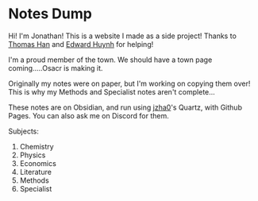 # Notes Dump


Hi! I'm Jonathan! This is a website I made as a side project! Thanks to [Thomas Han](https://github.com/nottacoz) and [Edward Huynh](https://github.com/EddieTheEd) for helping! 

I'm a proud member of the town. We should have a town page coming.....Osacr is making it.

Originally my notes were on paper, but I'm working on copying them over! This is why my Methods and Specialist notes aren't complete...

These notes are on Obsidian, and run using [jzha0](https://github.com/jackyzha0)'s Quartz, with Github Pages. You can also ask me on Discord for them.

Subjects:
1. Chemistry
2. Physics
3. Economics
4. Literature
5. Methods
6. Specialist
